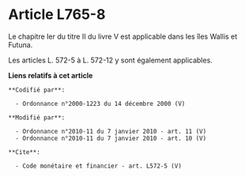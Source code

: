 # Article L765-8

Le chapitre Ier du titre II du livre V est applicable dans les îles Wallis et Futuna. 

Les articles L. 572-5 à L. 572-12 y sont également applicables.

**Liens relatifs à cet article**

	**Codifié par**:

	  - Ordonnance n°2000-1223 du 14 décembre 2000 (V)

	**Modifié par**:

	  - Ordonnance n°2010-11 du 7 janvier 2010 - art. 11 (V)
	  - Ordonnance n°2010-11 du 7 janvier 2010 - art. 10 (V)

	**Cite**:

	  - Code monétaire et financier - art. L572-5 (V)

